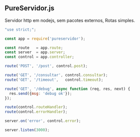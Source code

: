 
## PureServidor.js
Servidor http em nodejs, sem pacotes externos, Rotas simples.

```javascript
"use strict;";

const app = require('pureservidor');

const route   = app.route;
const server  = app.server;
const control = app.controller;

route('POST', '/post', control.post);

route('GET', '/consultar', control.consultar);
route('GET', '/timeout',   control.timeout);

route('GET', '/debug', async function (req, res, next) {
  res.send({msg: 'debug ok'});
});

route(control.routeHandler);
route(control.errorHandler);

server.on('error', control.error);

server.listen(3000);
```